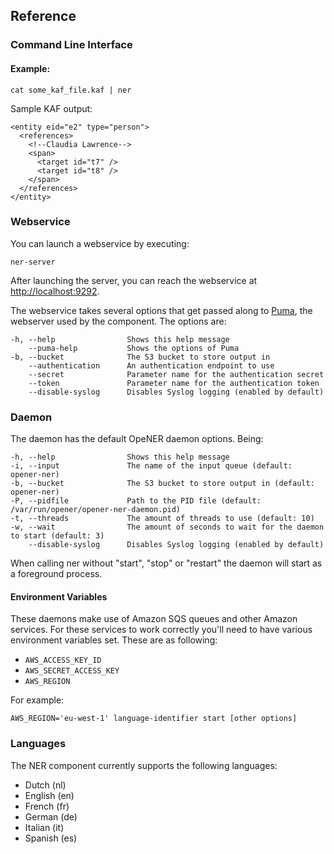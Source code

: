 ## Reference

### Command Line Interface

#### Example:

    cat some_kaf_file.kaf | ner

Sample KAF output:

    <entity eid="e2" type="person">
      <references>
        <!--Claudia Lawrence-->
        <span>
          <target id="t7" />
          <target id="t8" />
        </span>
      </references>
    </entity>

### Webservice

You can launch a webservice by executing:

    ner-server

After launching the server, you can reach the webservice at
<http://localhost:9292>.

The webservice takes several options that get passed along to
[Puma](http://puma.io), the webserver used by the component. The options are:

    -h, --help                Shows this help message
        --puma-help           Shows the options of Puma
    -b, --bucket              The S3 bucket to store output in
        --authentication      An authentication endpoint to use
        --secret              Parameter name for the authentication secret
        --token               Parameter name for the authentication token
        --disable-syslog      Disables Syslog logging (enabled by default)

### Daemon

The daemon has the default OpeNER daemon options. Being:

    -h, --help                Shows this help message
    -i, --input               The name of the input queue (default: opener-ner)
    -b, --bucket              The S3 bucket to store output in (default: opener-ner)
    -P, --pidfile             Path to the PID file (default: /var/run/opener/opener-ner-daemon.pid)
    -t, --threads             The amount of threads to use (default: 10)
    -w, --wait                The amount of seconds to wait for the daemon to start (default: 3)
        --disable-syslog      Disables Syslog logging (enabled by default)

When calling ner without "start", "stop" or "restart" the daemon will start as a
foreground process.

#### Environment Variables

These daemons make use of Amazon SQS queues and other Amazon services. For these
services to work correctly you'll need to have various environment variables
set. These are as following:

* `AWS_ACCESS_KEY_ID`
* `AWS_SECRET_ACCESS_KEY`
* `AWS_REGION`

For example:

    AWS_REGION='eu-west-1' language-identifier start [other options]

### Languages

The NER component currently supports the following languages:

* Dutch (nl)
* English (en)
* French (fr)
* German (de)
* Italian (it)
* Spanish (es)
